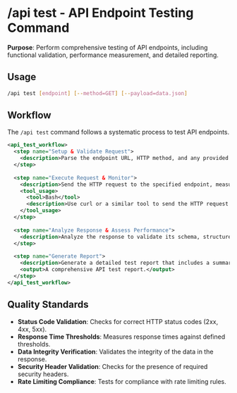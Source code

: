 # /api test - API Endpoint Testing Command

**Purpose**: Perform comprehensive testing of API endpoints, including functional validation, performance measurement, and detailed reporting.

## Usage
```bash
/api test [endpoint] [--method=GET] [--payload=data.json]
```

## Workflow

The `/api test` command follows a systematic process to test API endpoints.

```xml
<api_test_workflow>
  <step name="Setup & Validate Request">
    <description>Parse the endpoint URL, HTTP method, and any provided payload or authentication credentials. Prepare and validate the request before sending.</description>
  </step>
  
  <step name="Execute Request & Monitor">
    <description>Send the HTTP request to the specified endpoint, measuring response times, latency, and monitoring status codes and error rates.</description>
    <tool_usage>
      <tool>Bash</tool>
      <description>Use curl or a similar tool to send the HTTP request.</description>
    </tool_usage>
  </step>
  
  <step name="Analyze Response & Assess Performance">
    <description>Analyze the response to validate its schema, structure, and data. Also, assess the performance of the endpoint by measuring response time and checking for any timeout issues.</description>
  </step>
  
  <step name="Generate Report">
    <description>Generate a detailed test report that includes a summary of the test, pass/fail counts, performance metrics, and any error analysis with recommendations.</description>
    <output>A comprehensive API test report.</output>
  </step>
</api_test_workflow>
```

## Quality Standards
- **Status Code Validation**: Checks for correct HTTP status codes (2xx, 4xx, 5xx).
- **Response Time Thresholds**: Measures response times against defined thresholds.
- **Data Integrity Verification**: Validates the integrity of the data in the response.
- **Security Header Validation**: Checks for the presence of required security headers.
- **Rate Limiting Compliance**: Tests for compliance with rate limiting rules.